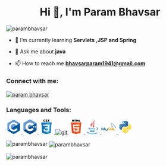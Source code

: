 <h1 align="center">Hi 👋, I'm Param Bhavsar</h1>
<p align="left"> <img src="https://komarev.com/ghpvc/?username=parambhavsar&label=Profile%20views&color=0e75b6&style=flat" alt="parambhavsar" /> </p>

- 🌱 I’m currently learning **Servlets ,JSP and Spring**

- 💬 Ask me about **java**

- 📫 How to reach me **bhavsarparam1941@gmail.com**

<h3 align="left">Connect with me:</h3>
<p align="left">
<a href="https://linkedin.com/in/param bhavsar" target="blank"><img align="center" src="https://raw.githubusercontent.com/rahuldkjain/github-profile-readme-generator/master/src/images/icons/Social/linked-in-alt.svg" alt="param bhavsar" height="30" width="40" /></a>
</p>

<h3 align="left">Languages and Tools:</h3>
<p align="left"> <a href="https://www.cprogramming.com/" target="_blank" rel="noreferrer"> <img src="https://raw.githubusercontent.com/devicons/devicon/master/icons/c/c-original.svg" alt="c" width="40" height="40"/> </a> <a href="https://www.w3schools.com/cpp/" target="_blank" rel="noreferrer"> <img src="https://raw.githubusercontent.com/devicons/devicon/master/icons/cplusplus/cplusplus-original.svg" alt="cplusplus" width="40" height="40"/> </a> <a href="https://www.w3schools.com/css/" target="_blank" rel="noreferrer"> <img src="https://raw.githubusercontent.com/devicons/devicon/master/icons/css3/css3-original-wordmark.svg" alt="css3" width="40" height="40"/> </a> <a href="https://git-scm.com/" target="_blank" rel="noreferrer"> <img src="https://www.vectorlogo.zone/logos/git-scm/git-scm-icon.svg" alt="git" width="40" height="40"/> </a> <a href="https://www.w3.org/html/" target="_blank" rel="noreferrer"> <img src="https://raw.githubusercontent.com/devicons/devicon/master/icons/html5/html5-original-wordmark.svg" alt="html5" width="40" height="40"/> </a> <a href="https://www.java.com" target="_blank" rel="noreferrer"> <img src="https://raw.githubusercontent.com/devicons/devicon/master/icons/java/java-original.svg" alt="java" width="40" height="40"/> </a> <a href="https://www.mysql.com/" target="_blank" rel="noreferrer"> <img src="https://raw.githubusercontent.com/devicons/devicon/master/icons/mysql/mysql-original-wordmark.svg" alt="mysql" width="40" height="40"/> </a> <a href="https://www.python.org" target="_blank" rel="noreferrer"> <img src="https://raw.githubusercontent.com/devicons/devicon/master/icons/python/python-original.svg" alt="python" width="40" height="40"/> </a> </p>

<p><img align="left" src="https://github-readme-stats.vercel.app/api/top-langs?username=parambhavsar&show_icons=true&locale=en&layout=compact" alt="parambhavsar" /></p>

<p>&nbsp;<img align="center" src="https://github-readme-stats.vercel.app/api?username=parambhavsar&show_icons=true&locale=en" alt="parambhavsar" /></p>

<p><img align="center" src="https://github-readme-streak-stats.herokuapp.com/?user=parambhavsar&" alt="parambhavsar" /></p>
